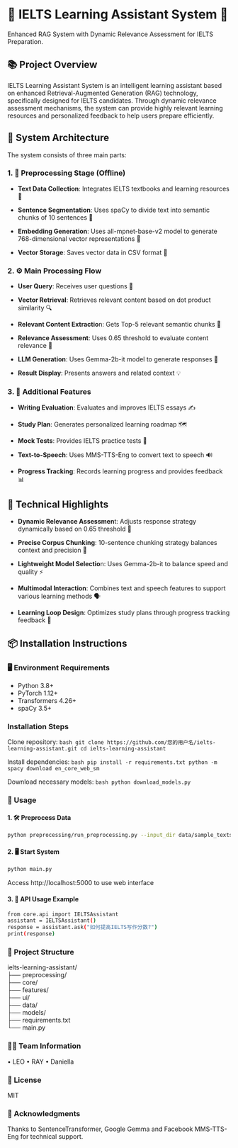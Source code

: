 # 🌟 IELTS Learning Assistant System 🌟
Enhanced RAG System with Dynamic Relevance Assessment for IELTS Preparation.

## 📚 Project Overview
IELTS Learning Assistant System is an intelligent learning assistant based on enhanced Retrieval-Augmented Generation (RAG) technology, specifically designed for IELTS candidates. Through dynamic relevance assessment mechanisms, the system can provide highly relevant learning resources and personalized feedback to help users prepare efficiently.

## 🧩 System Architecture
The system consists of three main parts:

### 1. 📝 Preprocessing Stage (Offline)
- **Text Data Collection**: Integrates IELTS textbooks and learning resources 📖

- **Sentence Segmentation**: Uses spaCy to divide text into semantic chunks of 10 sentences 🧠

- **Embedding Generation**: Uses all-mpnet-base-v2 model to generate 768-dimensional vector representations 🔢

- **Vector Storage**: Saves vector data in CSV format 💾

### 2. ⚙️ Main Processing Flow
- **User Query**: Receives user questions 📩

- **Vector Retrieval**: Retrieves relevant content based on dot product similarity 🔍

- **Relevant Content Extractio**n: Gets Top-5 relevant semantic chunks 🥇

- **Relevance Assessment**: Uses 0.65 threshold to evaluate content relevance 🔑

- **LLM Generation**: Uses Gemma-2b-it model to generate responses 🤖

- **Result Display**: Presents answers and related context 💡

### 3. 🎯 Additional Features
- **Writing Evaluation**: Evaluates and improves IELTS essays ✍️

- **Study Plan**: Generates personalized learning roadmap 🗺️

- **Mock Tests**: Provides IELTS practice tests 📝

- **Text-to-Speech**: Uses MMS-TTS-Eng to convert text to speech 🔊

- **Progress Tracking**: Records learning progress and provides feedback 📊

## 🚀 Technical Highlights
- **Dynamic Relevance Assessmen**t: Adjusts response strategy dynamically based on 0.65 threshold 🎯

- **Precise Corpus Chunking**: 10-sentence chunking strategy balances context and precision 🔄

- **Lightweight Model Selectio**n: Uses Gemma-2b-it to balance speed and quality ⚡

- **Multimodal Interaction**: Combines text and speech features to support various learning methods 🗣️

- **Learning Loop Design**: Optimizes study plans through progress tracking feedback 🔁

## 📦 Installation Instructions
### 🖥️ Environment Requirements
- Python 3.8+
- PyTorch 1.12+
- Transformers 4.26+
- spaCy 3.5+

### Installation Steps
Clone repository:
    ```bash
    git clone https://github.com/您的用户名/ielts-learning-assistant.git
    cd ielts-learning-assistant
    ```

Install dependencies:
    ```bash
    pip install -r requirements.txt
    python -m spacy download en_core_web_sm
    ```  

Download necessary models:
    ```bash
    python download_models.py
    ```
    
### 🚀 Usage
#### 1. 🛠️ Preprocess Data
```bash
python preprocessing/run_preprocessing.py --input_dir data/sample_texts --output_dir data/embeddings
```
#### 2. 🖥️ Start System
```bash
python main.py
``` 
Access http://localhost:5000 to use web interface

#### 3. 🔧 API Usage Example
```bash
from core.api import IELTSAssistant  
assistant = IELTSAssistant()  
response = assistant.ask("如何提高IELTS写作分数?")  
print(response)  
```  

### 📂 Project Structure
ielts-learning-assistant/  
├── preprocessing/     
├── core/                
├── features/             
├── ui/                    
├── data/             
├── models/             
├── requirements.txt     
└── main.py          

### 👨‍💻 Team Information
• LEO
• RAY
• Daniella

### 📝 License
MIT

### 🙏 Acknowledgments
Thanks to SentenceTransformer, Google Gemma and Facebook MMS-TTS-Eng for technical support.
